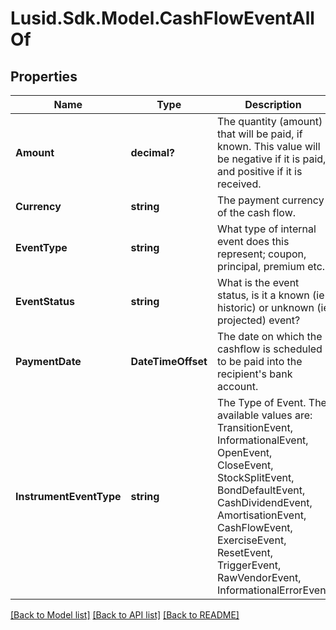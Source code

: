 # Lusid.Sdk.Model.CashFlowEventAllOf

## Properties

Name | Type | Description | Notes
------------ | ------------- | ------------- | -------------
**Amount** | **decimal?** | The quantity (amount) that will be paid, if known. This value will be negative if it is paid, and positive  if it is received. | [optional] 
**Currency** | **string** | The payment currency of the cash flow. | 
**EventType** | **string** | What type of internal event does this represent; coupon, principal, premium etc. | [readonly] 
**EventStatus** | **string** | What is the event status, is it a known (ie historic) or unknown (ie projected) event? | 
**PaymentDate** | **DateTimeOffset** | The date on which the cashflow is scheduled to be paid into the recipient&#39;s bank account. | 
**InstrumentEventType** | **string** | The Type of Event. The available values are: TransitionEvent, InformationalEvent, OpenEvent, CloseEvent, StockSplitEvent, BondDefaultEvent, CashDividendEvent, AmortisationEvent, CashFlowEvent, ExerciseEvent, ResetEvent, TriggerEvent, RawVendorEvent, InformationalErrorEvent | 

[[Back to Model list]](../README.md#documentation-for-models) [[Back to API list]](../README.md#documentation-for-api-endpoints) [[Back to README]](../README.md)

